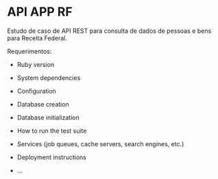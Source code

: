 # API APP RF

Estudo de caso de API REST para consulta de dados de pessoas e bens para Receita Federal.

Requerimentos:

* Ruby version

* System dependencies

* Configuration

* Database creation

* Database initialization

* How to run the test suite

* Services (job queues, cache servers, search engines, etc.)

* Deployment instructions

* ...
